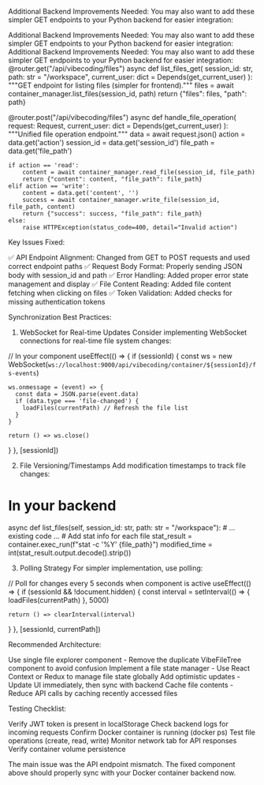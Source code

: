 Additional Backend Improvements Needed:
You may also want to add these simpler GET endpoints to your Python backend for easier integration:

Additional Backend Improvements Needed:
You may also want to add these simpler GET endpoints to your Python backend for easier integration:
Additional Backend Improvements Needed:
You may also want to add these simpler GET endpoints to your Python backend for easier integration:
@router.get("/api/vibecoding/files")
async def list_files_get(
    session_id: str,
    path: str = "/workspace",
    current_user: dict = Depends(get_current_user)
):
    """GET endpoint for listing files (simpler for frontend)."""
    files = await container_manager.list_files(session_id, path)
    return {"files": files, "path": path}

@router.post("/api/vibecoding/files")
async def handle_file_operation(
    request: Request,
    current_user: dict = Depends(get_current_user)
):
    """Unified file operation endpoint."""
    data = await request.json()
    action = data.get('action')
    session_id = data.get('session_id')
    file_path = data.get('file_path')
    
    if action == 'read':
        content = await container_manager.read_file(session_id, file_path)
        return {"content": content, "file_path": file_path}
    elif action == 'write':
        content = data.get('content', '')
        success = await container_manager.write_file(session_id, file_path, content)
        return {"success": success, "file_path": file_path}
    else:
        raise HTTPException(status_code=400, detail="Invalid action")
Key Issues Fixed:

✅ API Endpoint Alignment: Changed from GET to POST requests and used correct endpoint paths
✅ Request Body Format: Properly sending JSON body with session_id and path
✅ Error Handling: Added proper error state management and display
✅ File Content Reading: Added file content fetching when clicking on files
✅ Token Validation: Added checks for missing authentication tokens



Synchronization Best Practices:
1. WebSocket for Real-time Updates
Consider implementing WebSocket connections for real-time file system changes:




// In your component
useEffect(() => {
  if (sessionId) {
    const ws = new WebSocket(`ws://localhost:9000/api/vibecoding/container/${sessionId}/fs-events`)
    
    ws.onmessage = (event) => {
      const data = JSON.parse(event.data)
      if (data.type === 'file-changed') {
        loadFiles(currentPath) // Refresh the file list
      }
    }
    
    return () => ws.close()
  }
}, [sessionId])


2. File Versioning/Timestamps
Add modification timestamps to track file changes:


# In your backend
async def list_files(self, session_id: str, path: str = "/workspace"):
    # ... existing code ...
    # Add stat info for each file
    stat_result = container.exec_run(f"stat -c '%Y' {file_path}")
    modified_time = int(stat_result.output.decode().strip())


3. Polling Strategy
For simpler implementation, use polling:



// Poll for changes every 5 seconds when component is active
useEffect(() => {
  if (sessionId && !document.hidden) {
    const interval = setInterval(() => {
      loadFiles(currentPath)
    }, 5000)
    
    return () => clearInterval(interval)
  }
}, [sessionId, currentPath])


Recommended Architecture:

Use single file explorer component - Remove the duplicate VibeFileTree component to avoid confusion
Implement a file state manager - Use React Context or Redux to manage file state globally
Add optimistic updates - Update UI immediately, then sync with backend
Cache file contents - Reduce API calls by caching recently accessed files

Testing Checklist:

 Verify JWT token is present in localStorage
 Check backend logs for incoming requests
 Confirm Docker container is running (docker ps)
 Test file operations (create, read, write)
 Monitor network tab for API responses
 Verify container volume persistence

The main issue was the API endpoint mismatch. The fixed component above should properly sync with your Docker container backend now.
